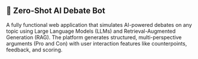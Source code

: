 ## 🧠 Zero-Shot AI Debate Bot
A fully functional web application that simulates AI-powered debates on any topic using Large Language Models (LLMs) and Retrieval-Augmented Generation (RAG). The platform generates structured, multi-perspective arguments (Pro and Con) with user interaction features like counterpoints, feedback, and scoring.
